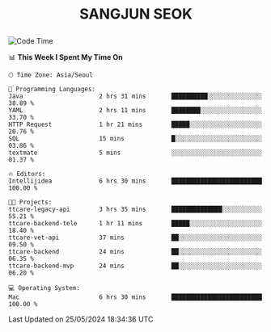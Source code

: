 <h1>
 <p align="center">
   SANGJUN SEOK
 </p>
</h1>

<!--START_SECTION:waka-->
![Code Time](http://img.shields.io/badge/Code%20Time-3%2C564%20hrs%2015%20mins-blue)

📊 **This Week I Spent My Time On** 

```text
🕑︎ Time Zone: Asia/Seoul

💬 Programming Languages: 
Java                     2 hrs 31 mins       ██████████░░░░░░░░░░░░░░░   38.89 % 
YAML                     2 hrs 11 mins       ████████░░░░░░░░░░░░░░░░░   33.70 % 
HTTP Request             1 hr 21 mins        █████░░░░░░░░░░░░░░░░░░░░   20.76 % 
SQL                      15 mins             █░░░░░░░░░░░░░░░░░░░░░░░░   03.86 % 
textmate                 5 mins              ░░░░░░░░░░░░░░░░░░░░░░░░░   01.37 % 

🔥 Editors: 
Intellijidea             6 hrs 30 mins       █████████████████████████   100.00 % 

🐱‍💻 Projects: 
ttcare-legacy-api        3 hrs 35 mins       ██████████████░░░░░░░░░░░   55.21 % 
ttcare-backend-tele      1 hr 11 mins        █████░░░░░░░░░░░░░░░░░░░░   18.40 % 
ttcare-vet-api           37 mins             ██░░░░░░░░░░░░░░░░░░░░░░░   09.50 % 
ttcare-backend           24 mins             ██░░░░░░░░░░░░░░░░░░░░░░░   06.35 % 
ttcare-backend-mvp       24 mins             ██░░░░░░░░░░░░░░░░░░░░░░░   06.20 % 

💻 Operating System: 
Mac                      6 hrs 30 mins       █████████████████████████   100.00 % 
```


 Last Updated on 25/05/2024 18:34:36 UTC
<!--END_SECTION:waka-->
